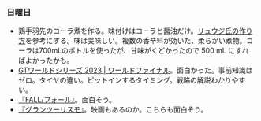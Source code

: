 ### 日曜日

* 鶏手羽先のコーラ煮を作る。味付けはコーラと醤油だけ。[リュウジ氏の作り方](https://www.youtube.com/watch?v=Qzo590iHL70)を参考にする。味は美味しい。複数の香辛料が効いた、柔らかい煮物。コーラは700mLのボトルを使ったが、甘味がくどかったので 500 mL にすればよかったかも。
* [GTワールドシリーズ 2023 | ワールドファイナル](https://www.youtube.com/watch?v=HvScYq9jGBA)。面白かった。事前知識はゼロ。タイヤの違い。ピットインするタイミング。戦略の解説わかりやすい。
* [『FALL/フォール』](https://www.amazon.co.jp/FALL%EF%BC%8F%E3%83%95%E3%82%A9%E3%83%BC%E3%83%AB-%E3%82%B0%E3%83%AC%E3%82%A4%E3%82%B9%E3%83%BB%E3%82%AD%E3%83%A3%E3%83%AD%E3%83%A9%E3%82%A4%E3%83%B3%E3%83%BB%E3%82%AB%E3%83%AA%E3%83%BC/dp/B0B8SCJ851)。面白そう。
* [『グランツーリスモ』](https://www.amazon.co.jp/%E3%82%B0%E3%83%A9%E3%83%B3%E3%83%84%E3%83%BC%E3%83%AA%E3%82%B9%E3%83%A2-%E3%83%87%E3%83%B4%E3%82%A3%E3%83%83%E3%83%89%E3%83%BB%E3%83%8F%E3%83%BC%E3%83%90%E3%83%BC/dp/B0CHNCCZ2H)。映画もあるのか。こちらも面白そう。